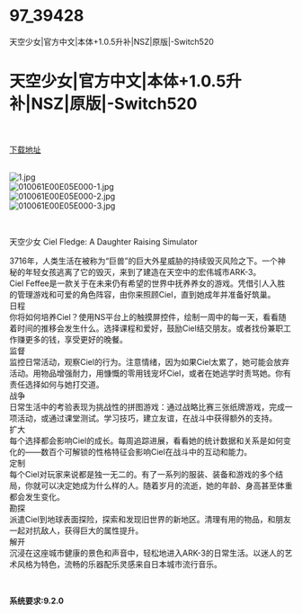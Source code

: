 # 97_39428
天空少女|官方中文|本体+1.0.5升补|NSZ|原版|-Switch520
# 天空少女|官方中文|本体+1.0.5升补|NSZ|原版|-Switch520
 <br/></br>
[下载地址](https://www.switch520.cc/article/39428 "下载地址")
<br/></br>

<p><img title="1.jpg" src="https://www.switch520.cc/muke_img/2022_08_01_b27d2538dcbf5.jpg" alt="1.jpg"><br>
<img title="010061E00E05E000-1.jpg" src="https://www.switch520.cc/muke_img/2022_08_01_ead40098a48b5.jpg" alt="010061E00E05E000-1.jpg"><br>
<img title="010061E00E05E000-2.jpg" src="https://www.switch520.cc/muke_img/2022_08_01_31abcd64b7ec6.jpg" alt="010061E00E05E000-2.jpg"><br>
<img title="010061E00E05E000-3.jpg" src="https://www.switch520.cc/muke_img/2022_08_01_c530e9b8a1b8b.jpg" alt="010061E00E05E000-3.jpg"></p>
<p>&nbsp;</p>
<p>天空少女 Ciel Fledge: A Daughter Raising Simulator</p>
<p>3716年，人类生活在被称为“巨兽”的巨大外星威胁的持续毁灭风险之下。一个神秘的年轻女孩逃离了它的毁灭，来到了建造在天空中的宏伟城市ARK-3。<br>
Ciel Feffee是一款关于在未来仍有希望的世界中抚养养女的游戏。凭借引人入胜的管理游戏和可爱的角色阵容，由你来照顾Ciel，直到她成年并准备好筑巢。<br>
日程<br>
你将如何培养Ciel？使用NS平台上的触摸屏控件，绘制一周中的每一天，看看随着时间的推移会发生什么。选择课程和爱好，鼓励Ciel结交朋友。或者找份兼职工作赚更多的钱，享受更好的晚餐。<br>
监督<br>
监控日常活动，观察Ciel的行为。注意情绪，因为如果Ciel太累了，她可能会放弃活动。用物品增强耐力，用慷慨的零用钱宠坏Ciel，或者在她逃学时责骂她。你有责任选择如何与她打交道。<br>
战争<br>
日常生活中的考验表现为挑战性的拼图游戏：通过战略比赛三张纸牌游戏，完成一项活动，或通过课堂测试。学习技巧，建立友谊，在战斗中获得额外的支持。<br>
扩大<br>
每个选择都会影响Ciel的成长。每周追踪进展，看看她的统计数据和关系是如何变化的——数百个可解锁的性格特征会影响Ciel在战斗中的互动和能力。<br>
定制<br>
每个Ciel对玩家来说都是独一无二的。有了一系列的服装、装备和游戏的多个结局，你就可以决定她成为什么样的人。随着岁月的流逝，她的年龄、身高甚至体重都会发生变化。<br>
勘探<br>
派遣Ciel到地球表面探险，探索和发现旧世界的新地区。清理有用的物品，和朋友一起对抗敌人，获得巨大的属性提升。<br>
解开<br>
沉浸在这座城市健康的景色和声音中，轻松地进入ARK-3的日常生活。以迷人的艺术风格为特色，流畅的乐器配乐灵感来自日本城市流行音乐。</p>
<p>&nbsp;</p>
<p><strong>系统要求:9.2.0</strong></p>


